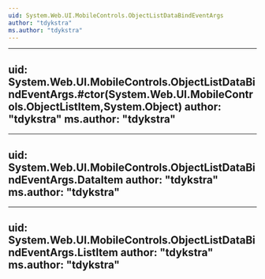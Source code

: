 ```yaml
---
uid: System.Web.UI.MobileControls.ObjectListDataBindEventArgs
author: "tdykstra"
ms.author: "tdykstra"
---
```


---
uid: System.Web.UI.MobileControls.ObjectListDataBindEventArgs.#ctor(System.Web.UI.MobileControls.ObjectListItem,System.Object)
author: "tdykstra"
ms.author: "tdykstra"
---

---
uid: System.Web.UI.MobileControls.ObjectListDataBindEventArgs.DataItem
author: "tdykstra"
ms.author: "tdykstra"
---

---
uid: System.Web.UI.MobileControls.ObjectListDataBindEventArgs.ListItem
author: "tdykstra"
ms.author: "tdykstra"
---

